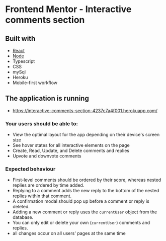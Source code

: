 # Frontend Mentor - Interactive comments section

## Built with

- [React](https://reactjs.org/)
- [Node](https://nodejs.org/en)
- Typescript
- CSS
- mySql
- Heroku
- Mobile-first workflow

## The application is running

- https://interactive-comments-section-4237c7a4f001.herokuapp.com/

### Your users should be able to:

- View the optimal layout for the app depending on their device's screen size
- See hover states for all interactive elements on the page
- Create, Read, Update, and Delete comments and replies
- Upvote and downvote comments

### Expected behaviour

- First-level comments should be ordered by their score, whereas nested replies are ordered by time added.
- Replying to a comment adds the new reply to the bottom of the nested replies within that comment.
- A confirmation modal should pop up before a comment or reply is deleted.
- Adding a new comment or reply uses the `currentUser` object from the database.
- You can only edit or delete your own (`currentUser`) comments and replies.
- all changes occur on all users' pages at the same time
